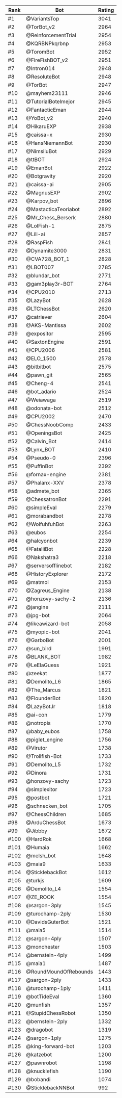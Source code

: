 Rank|Bot|Rating
---|---|---
#1|@VariantsTop|3041
#2|@TorBot_v2|2964
#3|@ReinforcementTrial|2954
#4|@KQRBNPkqrbnp|2953
#5|@ToromBot|2952
#6|@FireFishBOT_v2|2951
#7|@Intron014|2948
#8|@ResoluteBot|2948
#9|@TorBot|2947
#10|@mayhem23111|2946
#11|@TutorialBotelmejor|2945
#12|@FantacticEman|2944
#13|@YoBot_v2|2940
#14|@HikaruEXP|2938
#15|@caissa-x|2930
#16|@HansNiemannBot|2930
#17|@NimsiluBot|2929
#18|@ttBOT|2924
#19|@EmanBot|2922
#20|@Botgravity|2920
#21|@caissa-ai|2905
#22|@MagnusEXP|2902
#23|@Karpov_bot|2896
#24|@MastacticaTeoriabot|2892
#25|@Mr_Chess_Berserk|2880
#26|@LolFish-1|2875
#27|@Lili-ai|2857
#28|@RaspFish|2841
#29|@Dynamite3000|2831
#30|@CVA728_BOT_1|2828
#31|@LBOT007|2785
#32|@blundar_bot|2771
#33|@gam3play3r-BOT|2764
#34|@CPU2010|2713
#35|@LazyBot|2628
#36|@LTChessBot|2620
#37|@catriever|2604
#38|@AKS-Mantissa|2602
#39|@expositor|2595
#40|@SaxtonEngine|2591
#41|@CPU2006|2581
#42|@ELO_1500|2578
#43|@bitbitbot|2575
#44|@pawn_git|2565
#45|@Cheng-4|2541
#46|@bot_adario|2524
#47|@Weiawaga|2519
#48|@odonata-bot|2512
#49|@CPU2002|2470
#50|@ChessNoobComp|2433
#51|@OpeningsBot|2425
#52|@Calvin_Bot|2414
#53|@Lynx_BOT|2410
#54|@Pseudo-0|2396
#55|@PuffinBot|2392
#56|@fornax-engine|2381
#57|@Phalanx-XXV|2378
#58|@admete_bot|2365
#59|@ChessatronBot|2291
#60|@simpleEval|2279
#61|@morabandbot|2278
#62|@WolfuhfuhBot|2263
#63|@eubos|2254
#64|@halcyonbot|2239
#65|@FataliiBot|2228
#66|@Nakshatra3|2218
#67|@serversofflinebot|2182
#68|@HistoryExplorer|2172
#69|@matmoi|2153
#70|@Zagreus_Engine|2138
#71|@honzovy-sachy-2|2136
#72|@jangine|2111
#73|@jpg-bot|2064
#74|@likeawizard-bot|2058
#75|@myopic-bot|2041
#76|@GarboBot|2001
#77|@sun_bird|1991
#78|@BLANK_BOT|1982
#79|@LeElaGuess|1921
#80|@zeekat|1877
#81|@Demolito_L6|1865
#82|@The_Marcus|1821
#83|@FlounderBot|1820
#84|@LazyBotJr|1818
#85|@ai-con|1779
#86|@notropis|1770
#87|@baby_eubos|1758
#88|@piglet_engine|1756
#89|@Virutor|1738
#90|@Trollfish-Bot|1733
#91|@Demolito_L5|1732
#92|@Dinora|1731
#93|@honzovy-sachy|1723
#94|@simplexitor|1723
#95|@postbot|1721
#96|@schnecken_bot|1705
#97|@ChessChildren|1685
#98|@ArduChessBot|1673
#99|@Jibbby|1672
#100|@HardRok|1668
#101|@Humaia|1662
#102|@melsh_bot|1648
#103|@maia9|1633
#104|@SticklebackBot|1612
#105|@turkjs|1609
#106|@Demolito_L4|1554
#107|@ZE_ROOK|1554
#108|@sargon-3ply|1545
#109|@turochamp-2ply|1530
#110|@DavidsGuterBot|1521
#111|@maia5|1514
#112|@sargon-4ply|1507
#113|@monchester|1503
#114|@bernstein-4ply|1499
#115|@maia1|1487
#116|@RoundMoundOfRebounds|1443
#117|@sargon-2ply|1433
#118|@turochamp-1ply|1411
#119|@botTideEval|1360
#120|@munfish|1357
#121|@StupidChessRobot|1350
#122|@bernstein-2ply|1332
#123|@dragobot|1319
#124|@sargon-1ply|1275
#125|@king-forward-bot|1203
#126|@katzebot|1200
#127|@pawnrobot|1198
#128|@knucklefish|1190
#129|@bobandi|1074
#130|@SticklebackNNBot|992
